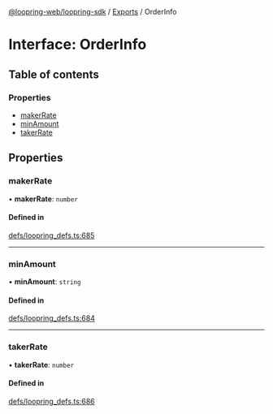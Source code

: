 [@loopring-web/loopring-sdk](../README.md) / [Exports](../modules.md) / OrderInfo

# Interface: OrderInfo

## Table of contents

### Properties

- [makerRate](OrderInfo.md#makerrate)
- [minAmount](OrderInfo.md#minamount)
- [takerRate](OrderInfo.md#takerrate)

## Properties

### makerRate

• **makerRate**: `number`

#### Defined in

[defs/loopring_defs.ts:685](https://github.com/Loopring/loopring_sdk/blob/f560ad6/src/defs/loopring_defs.ts#L685)

___

### minAmount

• **minAmount**: `string`

#### Defined in

[defs/loopring_defs.ts:684](https://github.com/Loopring/loopring_sdk/blob/f560ad6/src/defs/loopring_defs.ts#L684)

___

### takerRate

• **takerRate**: `number`

#### Defined in

[defs/loopring_defs.ts:686](https://github.com/Loopring/loopring_sdk/blob/f560ad6/src/defs/loopring_defs.ts#L686)
